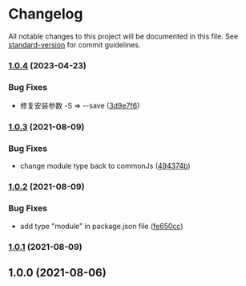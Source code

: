 # Changelog

All notable changes to this project will be documented in this file. See [standard-version](https://github.com/conventional-changelog/standard-version) for commit guidelines.

### [1.0.4](https://github.com/zppack/npm-package-check/compare/v1.0.3...v1.0.4) (2023-04-23)


### Bug Fixes

* 修复安装参数 -S => --save ([3d9e7f6](https://github.com/zppack/npm-package-check/commit/3d9e7f654dedca0ba0875b90bb43157b9754323f))

### [1.0.3](https://github.com/zppack/npm-package-check/compare/v1.0.2...v1.0.3) (2021-08-09)


### Bug Fixes

* change module type back to commonJs ([494374b](https://github.com/zppack/npm-package-check/commit/494374bcb78f0805a3de1604a22bd2d06fa720c8))

### [1.0.2](https://github.com/zppack/npm-package-check/compare/v1.0.1...v1.0.2) (2021-08-09)


### Bug Fixes

* add type "module" in package.json file ([fe650cc](https://github.com/zppack/npm-package-check/commit/fe650cc708bc3cb70c738da29b67301c4407f73e))

### [1.0.1](https://github.com/zppack/npm-package-check/compare/v1.0.0...v1.0.1) (2021-08-09)

## 1.0.0 (2021-08-06)

